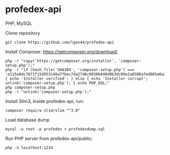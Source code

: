 # profedex-api

PHP, MySQL

Clone repository
```
git clone https://github.com/lgos44/profedex-api
```

Install Composer: https://getcomposer.org/download/
```
php -r "copy('https://getcomposer.org/installer', 'composer-setup.php');"
php -r "if (hash_file('SHA384', 'composer-setup.php') === 'e115a8dc7871f15d853148a7fbac7da27d6c0030b848d9b3dc09e2a0388afed865e6a3d6b3c0fad45c48e2b5fc1196ae') { echo 'Installer verified'; } else { echo 'Installer corrupt'; unlink('composer-setup.php'); } echo PHP_EOL;"
php composer-setup.php
php -r "unlink('composer-setup.php');"
```

Install Slim3, inside profedex-api, run:
```
composer require slim/slim "^3.0"
```

Load database dump
```
mysql -u root -p profedex < profedexdump.sql
```

Run PHP server from profedex-api/public:
```
php -S localhost:1234
```
